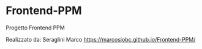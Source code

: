 # Frontend-PPM

Progetto Frontend PPM

Realizzato da: Seraglini Marco
https://marcosjobc.github.io/Frontend-PPM/
